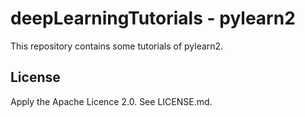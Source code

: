 # deepLearningTutorials - pylearn2
This repository contains some tutorials of pylearn2.

## License
Apply the Apache Licence 2.0. See LICENSE.md.
